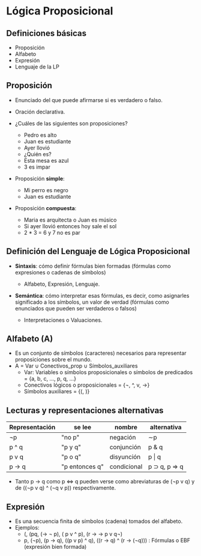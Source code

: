 # Lógica Proposicional

## Definiciones básicas

* Proposición
* Alfabeto
* Expresión
* Lenguaje de la LP

## Proposición

* Enunciado del que puede afirmarse si es verdadero o falso.
* Oración declarativa.
* ¿Cuáles de las siguientes son proposiciones?
  * Pedro es alto
  * Juan es estudiante
  * Ayer llovió
  * ¿Quién es?
  * Esta mesa es azul
  * 3 es impar

* Proposición **simple**:
  * Mi perro es negro
  * Juan es estudiante

* Proposición **compuesta**:
  * Maria es arquitecta o Juan es músico
  * Si ayer llovió entonces hoy sale el sol
  * 2 * 3 = 6 y 7 no es par

## Definición del Lenguaje de Lógica Proposicional

* **Sintaxis**: cómo definir fórmulas bien formadas (fórmulas como expresiones o cadenas de símbolos)
  * Alfabeto, Expresión, Lenguaje.

* **Semántica**: cómo interpretar esas fórmulas, es decir, como asignarles significado a los símbolos, un valor de verdad (fórmulas como enunciados que pueden ser verdaderos o falsos)
  * Interpretaciones o Valuaciones.

## Alfabeto (A)

* Es un conjunto de símbolos (caracteres) necesarios para representar proposiciones sobre el mundo.
* A = Var ∪ Conectivos_prop ∪ Símbolos_auxiliares
  * Var: Variables o símbolos proposicionales o símbolos de predicados  = {a, b, c, ..., p, q, ...}
  * Conectivos lógicos o proposicionales = {¬, ^, v, ->}
  * Símbolos auxiliares = {(, )}  

## Lecturas y representaciones alternativas

| Representación | se lee | nombre | alternativa |
| -- | -- | -- | -- |
| ¬p | "no p" | negación | ∼p |
| p ^ q | "p y q" | conjunción | p & q |
| p v q | "p o q" | disyunción | p \| q |
| p -> q| "p entonces q" | condicional | p ⊃ q, p ⇒ q |

* Tanto p -> q como p <=> q pueden verse como abreviaturas de (¬p v q)  y de ((¬p v q) ^ (¬q v p)) respectivamente.

## Expresión

* Es una secuencia finita de símbolos (cadena) tomados del alfabeto.
* Ejemplos:
  * (, (pq, (-> ¬ p), ( p v ^ p), (r -> -> p v q¬)
  * p, (¬p), (p -> q), ((p v p) ^ q), ((r -> q) ^ (r -> (¬q))) : Fórmulas o EBF (expresión bien formada)

